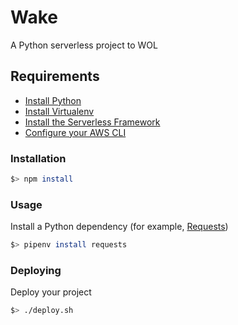 # Wake

A Python serverless project to WOL

## Requirements

- [Install Python](https://www.python.org/downloads/release/python-363/)
- [Install Virtualenv](https://virtualenv.pypa.io/en/stable/installation/)
- [Install the Serverless Framework](https://serverless.com/framework/docs/providers/aws/guide/installation/)
- [Configure your AWS CLI](https://serverless.com/framework/docs/providers/aws/guide/credentials/)

### Installation

```sh
$> npm install
```

### Usage

Install a Python dependency (for example, [Requests](http://docs.python-requests.org/en/master/))

```sh
$> pipenv install requests
```

### Deploying

Deploy your project

```sh
$> ./deploy.sh
```
